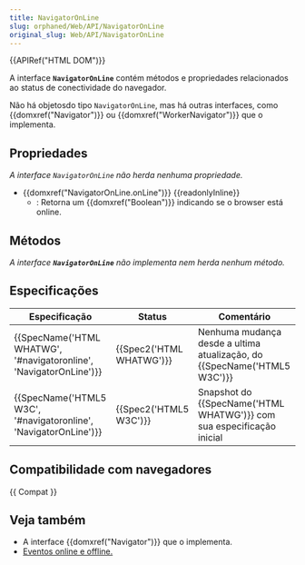 ```yaml
---
title: NavigatorOnLine
slug: orphaned/Web/API/NavigatorOnLine
original_slug: Web/API/NavigatorOnLine
---
```


{{APIRef("HTML DOM")}}

A interface **`NavigatorOnLine`** contém métodos e propriedades relacionados ao status de conectividade do navegador.

Não há objetosdo tipo `NavigatorOnLine`, mas há outras interfaces, como {{domxref("Navigator")}} ou {{domxref("WorkerNavigator")}} que o implementa.

## Propriedades

_A interface `NavigatorOnLine`_ _não herda nenhuma propriedade._

- {{domxref("NavigatorOnLine.onLine")}} {{readonlyInline}}
  - : Retorna um {{domxref("Boolean")}} indicando se o browser está online.

## Métodos

_A interface **`NavigatorOnLine`** não implementa nem herda nenhum método._

## Especificações

| Especificação                                                                            | Status                           | Comentário                                                                      |
| ---------------------------------------------------------------------------------------- | -------------------------------- | ------------------------------------------------------------------------------- |
| {{SpecName('HTML WHATWG', '#navigatoronline', 'NavigatorOnLine')}} | {{Spec2('HTML WHATWG')}} | Nenhuma mudança desde a ultima atualização, do {{SpecName('HTML5 W3C')}} |
| {{SpecName('HTML5 W3C', '#navigatoronline', 'NavigatorOnLine')}}     | {{Spec2('HTML5 W3C')}}     | Snapshot do {{SpecName('HTML WHATWG')}} com sua especificação inicial  |

## Compatibilidade com navegadores

{{ Compat }}

## Veja também

- A interface {{domxref("Navigator")}} que o implementa.
- [Eventos online e offline.](/pt-BR/docs/Web/API/NavigatorOnLine/Online_and_offline_events)
